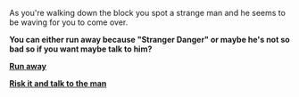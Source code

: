 As you're walking down the block you spot a strange man and he seems to be waving for you to come over.  

**You can either run away because "Stranger Danger" or maybe he's not so bad so if you want maybe talk to him?**  

[**Run away**](returnhome.md)  

[**Risk it and talk to the man**](man-street.md)  